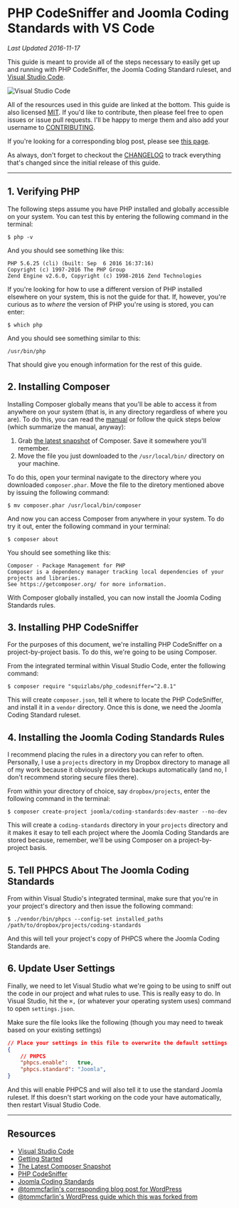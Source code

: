 # PHP CodeSniffer and Joomla Coding Standards with VS Code

_Last Updated 2016-11-17_

This guide is meant to provide all of the steps necessary to easily get up and running with PHP CodeSniffer, the Joomla Coding Standard ruleset, and [Visual Studio Code](https://code.visualstudio.com/).

![Visual Studio Code](https://camo.githubusercontent.com/531b31da15d5925c915c6b6ceea25c55171aa139/687474703a2f2f642e70722f692f537344552b)

All of the resources used in this guide are linked at the bottom. This guide is also licensed [MIT](https://github.com/photodude/phpcs-wpcs-vscode/blob/master/LICENSE). If you'd like to contribute, then please feel free to open issues or issue pull requests. I'll be happy to merge them and also add your username to [CONTRIBUTING](https://github.com/photodude/phpcs-wpcs-vscode/blob/master/CONTRIBUTING.md).

If you're looking for a corresponding blog post, please see [this page](https://tommcfarlin.com/php-codesniffer-in-visual-studio-code).

As always, don't forget to checkout the [CHANGELOG](https://github.com/photodude/phpcs-wpcs-vscode/blob/master/CHANGELOG.md) to track everything that's changed since the initial release of this guide.

______

## 1. Verifying PHP

The following steps assume you have PHP installed and globally accessible on your system.
You can test this by entering the following command in the terminal:

```
$ php -v
```

And you should see something like this:

```
PHP 5.6.25 (cli) (built: Sep  6 2016 16:37:16)
Copyright (c) 1997-2016 The PHP Group
Zend Engine v2.6.0, Copyright (c) 1998-2016 Zend Technologies
```

If you're looking for how to use a different version of PHP installed elsewhere on your system,
this is not the guide for that. If, however, you're curious as to _where_ the version of PHP you're
using is stored, you can enter:

```
$ which php
```

And you should see something similar to this:

```
/usr/bin/php
```

That should give you enough information for the rest of this guide.

## 2. Installing Composer

Installing Composer globally means that you'll be able to access it from anywhere on your system (that is, in any directory regardless of where you are). To do this, you can read the [manual](https://getcomposer.org/doc/00-intro.md) or follow the quick steps below (which summarize the
manual, anyway):

1. Grab [the latest snapshot](https://getcomposer.org/composer.phar) of Composer. Save it somewhere you'll remember.
2. Move the file you just downloaded to the `/usr/local/bin/` directory on your machine.

To do this, open your terminal navigate to the directory where you downloaded `composer.phar`. Move the file to the diretory mentioned above by issuing the following command:

```
$ mv composer.phar /usr/local/bin/composer
```

And now you can access Composer from anywhere in your system. To do try it out, enter the following command in your terminal:

```
$ composer about
```

You should see something like this:

```
Composer - Package Management for PHP
Composer is a dependency manager tracking local dependencies of your projects and libraries.
See https://getcomposer.org/ for more information.
```

With Composer globally installed, you can now install the Joomla Coding Standards rules.

## 3. Installing PHP CodeSniffer

For the purposes of this document, we're installing PHP CodeSniffer on a project-by-project basis. To do this, we're going to be using Composer.

From the integrated terminal within Visual Studio Code, enter the following command:

```
$ composer require "squizlabs/php_codesniffer=^2.8.1"
```

This will create `composer.json`, tell it where to locate the PHP CodeSniffer, and install it in a `vendor` directory. Once this is done, we need the Joomla Coding Standard ruleset.

## 4. Installing the Joomla Coding Standards Rules

I recommend placing the rules in a directory you can refer to often. Personally, I use a `projects` directory in my Dropbox directory to manage all of my work because it obviously provides backups automatically (and no, I don't recommend storing secure files there).

From within your directory of choice, say `dropbox/projects`, enter the following command in the terminal:

```
$ composer create-project joomla/coding-standards:dev-master --no-dev
```

This will create a `coding-standards` directory in your `projects` directory and it makes it esay to tell each project where the Joomla Coding Standards are stored because, remember, we'll be using Composer on a project-by-project basis.

## 5. Tell PHPCS About The Joomla Coding Standards

From within Visual Studio's integrated terminal, make sure that you're in your project's directory and then issue the following command:

```
$ ./vendor/bin/phpcs --config-set installed_paths /path/to/dropbox/projects/coding-standards
```

And this will tell your project's copy of PHPCS where the Joomla Coding Standards are.

## 6. Update User Settings

Finally, we need to let Visual Studio what we're going to be using to sniff out the code in our project and what rules to use. This is really easy to do. In Visual Studio, hit the `⌘,` (or whatever your operating system uses) command to open `settings.json`.

Make sure the file looks like the following (though you may need to tweak based on your existing settings)

```json
// Place your settings in this file to overwrite the default settings
{
    // PHPCS
    "phpcs.enable":   true,
    "phpcs.standard": "Joomla",
}
```

And this will enable PHPCS and will also tell it to use the standard Joomla ruleset. If this doesn't start working on the code your have automatically, then restart Visual Studio Code.
___

## Resources

- [Visual Studio Code](https://code.visualstudio.com/)
- [Getting Started](https://getcomposer.org/doc/00-intro.md)
- [The Latest Composer Snapshot](https://getcomposer.org/composer.phar)
- [PHP CodeSniffer](https://github.com/squizlabs/PHP_CodeSniffer)
- [Joomla Coding Standards](https://github.com/joomla/coding-standards)
- [@tommcfarlin's corresponding blog post for WordPress](https://tommcfarlin.com/php-codesniffer-in-visual-studio-code)
- [@tommcfarlin's WordPress guide which this was forked from](https://github.com/tommcfarlin/phpcs-wpcs-vscode)
